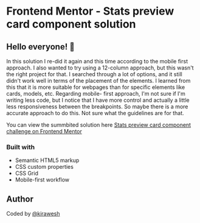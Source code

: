 # Frontend Mentor - Stats preview card component solution

## Hello everyone! 👋

In this solution I re-did it again and this time according to the mobile first approach. I also wanted to try using a 12-column approach, but this wasn't the right project for that. I searched through a lot of options, and it still didn't work well in terms of the placement of the elements. I learned from this that it is more suitable for webpages than for specific elements like cards, models, etc. Regarding mobile- first approach, I'm not sure if I'm writing less code, but I notice that I have more control and actually a little less responsiveness between the breakpoints. So maybe there is a more accurate approach to do this. Not sure what the guidelines are for that.

You can view the summbited solution here [Stats preview card component challenge on Frontend Mentor](https://www.frontendmentor.io/challenges/stats-preview-card-component-8JqbgoU62)

### Built with

- Semantic HTML5 markup
- CSS custom properties
- CSS Grid
- Mobile-first workflow

## Author

Coded by [@kirawesh](https://www.frontendmentor.io/profile/kirawesh)

